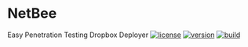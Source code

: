 # NetBee
 Easy Penetration Testing Dropbox Deployer
[![license](https://img.shields.io/badge/license-GPL-brightgreen.svg)](https://github.com/Anders0813/NetBee/LICENSE)
[![version](https://img.shields.io/badge/version-1.0-lightgrey.svg)](https://github.com/Anders0813/NetBee)
[![build](https://img.shields.io/travis/com/malwaredllc/byob/master.svg)](https://travis-ci.com/malwaredllc/byob.svg?branch=master)
